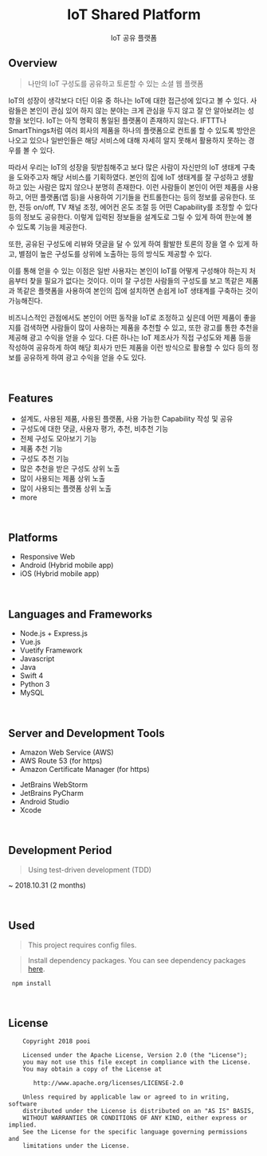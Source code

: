 <h1 align=center>IoT Shared Platform</h1>
<p align=center>IoT 공유 플랫폼</p>



## Overview
>나만의 IoT 구성도를 공유하고 토론할 수 있는 소셜 웹 플랫폼

IoT의 성장이 생각보다 더딘 이유 중 하나는 IoT에 대한 접근성에 있다고 볼 수 있다. 사람들은 본인이 관심 있어 하지 않는 분야는 크게 관심을 두지 않고 잘 안 알아보려는 성향을 보인다. IoT는 아직 명확히 통일된 플랫폼이 존재하지 않는다. IFTTT나 SmartThings처럼 여러 회사의 제품을 하나의 플랫폼으로 컨트롤 할 수 있도록 방안은 나오고 있으나 일반인들은 해당 서비스에 대해 자세히 알지 못해서 활용하지 못하는 경우를 볼 수 있다.

따라서 우리는 IoT의 성장을 뒷받침해주고 보다 많은 사람이 자신만의 IoT 생태계 구축을 도와주고자 해당 서비스를 기획하였다. 본인의 집에 IoT 생태계를 잘 구성하고 생활하고 있는 사람은 많지 않으나 분명히 존재한다. 이런 사람들이 본인이 어떤 제품을 사용하고, 어떤 플랫폼(앱 등)을 사용하여 기기들을 컨트롤한다는 등의 정보를 공유한다. 또한, 전등 on/off, TV 채널 조정, 에어컨 온도 조절 등 어떤 Capability를 조정할 수 있다 등의 정보도 공유한다. 이렇게 입력된 정보들을 설계도로 그릴 수 있게 하여 한눈에 볼 수 있도록 기능을 제공한다.

또한, 공유된 구성도에 리뷰와 댓글을 달 수 있게 하여 활발한 토론의 장을 열 수 있게 하고, 별점이 높은 구성도를 상위에 노출하는 등의 방식도 제공할 수 있다.

이를 통해 얻을 수 있는 이점은 일반 사용자는 본인이 IoT를 어떻게 구성해야 하는지 처음부터 찾을 필요가 없다는 것이다. 이미 잘 구성한 사람들의 구성도를 보고 똑같은 제품과 똑같은 플랫폼을 사용하여 본인의 집에 설치하면 손쉽게 IoT 생태계를 구축하는 것이 가능해진다.

비즈니스적인 관점에서도 본인이 어떤 동작을 IoT로 조정하고 싶은데 어떤 제품이 좋을지를 검색하면 사람들이 많이 사용하는 제품을 추천할 수 있고, 또한 광고를 통한 추천을 제공해 광고 수익을 얻을 수 있다. 다른 하나는 IoT 제조사가 직접 구성도와 제품 등을 작성하여 공유하게 하여 해당 회사가 만든 제품을 이런 방식으로 활용할 수 있다 등의 정보를 공유하게 하여 광고 수익을 얻을 수도 있다.

<br>

## Features
<ul>
  <li>설계도, 사용된 제품, 사용된 플랫폼, 사용 가능한 Capability 작성 및 공유</li>
  <li>구성도에 대한 댓글, 사용자 평가, 추천, 비추천 기능</li>
  <li>전체 구성도 모아보기 기능</li>
  <li>제품 추천 기능</li>
  <li>구성도 추천 기능</li>
  <li>많은 추천을 받은 구성도 상위 노출</li>
  <li>많이 사용되는 제품 상위 노출</li>
  <li>많이 사용되는 플랫폼 상위 노출</li>
  <li>more</li>
</ul>

<br>

## Platforms
<ul>
  <li>Responsive Web</li>
  <li>Android (Hybrid mobile app)</li>
  <li>iOS (Hybrid mobile app)</li>
</ul>

<br>

## Languages and Frameworks
<ul>
  <li>Node.js + Express.js</li>
  <li>Vue.js</li>
  <li>Vuetify Framework</li>
  <li>Javascript</li>
  <li>Java</li>
  <li>Swift 4</li>
  <li>Python 3</li>
  <li>MySQL</li>
</ul>

<br>

## Server and Development Tools
<ul>
  <li>Amazon Web Service (AWS)</li>
  <li>AWS Route 53 (for https)</li>
  <li>Amazon Certificate Manager (for https)</li>
</ul>
<ul>
  <li>JetBrains WebStorm</li>
  <li>JetBrains PyCharm</li>
  <li>Android Studio</li>
  <li>Xcode</li>
</ul>

<br>

## Development Period
> Using test-driven development (TDD)

~ 2018.10.31 (2 months)

<br>

## Used
> This project requires config files.

> Install dependency packages. You can see dependency packages <a href="https://github.com/pooi/IoTSharedPlatform/blob/master/package.json">here</a>.
```
 npm install
```


<br>

## License
```
    Copyright 2018 pooi

    Licensed under the Apache License, Version 2.0 (the "License");
    you may not use this file except in compliance with the License.
    You may obtain a copy of the License at

       http://www.apache.org/licenses/LICENSE-2.0

    Unless required by applicable law or agreed to in writing, software
    distributed under the License is distributed on an "AS IS" BASIS,
    WITHOUT WARRANTIES OR CONDITIONS OF ANY KIND, either express or implied.
    See the License for the specific language governing permissions and
    limitations under the License.
```